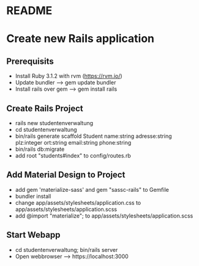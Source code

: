 # README

# Create new Rails application

## Prerequisits

* Install Ruby 3.1.2 with rvm (https://rvm.io/)
* Update bundler --> gem update bundler
* Install rails over gem --> gem install rails

## Create Rails Project

* rails new studentenverwaltung
* cd studentenverwaltung
* bin/rails generate scaffold Student name:string adresse:string plz:integer ort:string
email:string phone:string 
* bin/rails db:migrate
* add root "students#index" to config/routes.rb

## Add Material Design to Project
* add gem 'materialize-sass' and gem "sassc-rails" to Gemfile
* bundler install
* change app/assets/stylesheets/application.css to app/assets/stylesheets/application.scss
* add  @import "materialize"; to app/assets/stylesheets/application.scss

## Start Webapp

* cd studentenverwaltung; bin/rails server
* Open webbrowser --> https://localhost:3000
